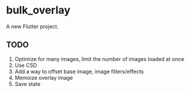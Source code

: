 # bulk_overlay

A new Flutter project.

## TODO
1. Optimize for many images, limit the number of images loaded at once
2. Use CSD
3. Add a way to offset base image, image filters/effects
4. Memoize overlay image
5. Save state

